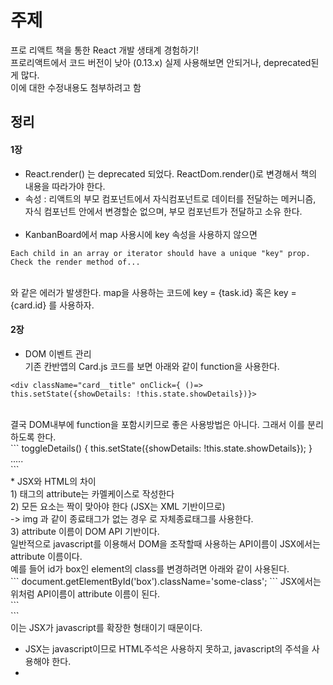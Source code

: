 # 주제
프로 리액트 책을 통한 React 개발 생태계 경험하기! <br/>
프로리액트에서 코드 버전이 낮아 (0.13.x) 실제 사용해보면 안되거나, deprecated된게 많다.<br/>
이에 대한 수정내용도 첨부하려고 함

## 정리
#### 1장
* React.render() 는 deprecated 되었다. ReactDom.render()로 변경해서 책의 내용을 따라가야 한다.
* 속성 : 리액트의 부모 컴포넌트에서 자식컴포넌트로 데이터를 전달하는 메커니즘, <br/>
자식 컴포넌트 안에서 변경할순 없으며, 부모 컴포넌트가 전달하고 소유 한다.
<br/> <br/>
* KanbanBoard에서 map 사용시에 key 속성을 사용하지 않으면 <br/>
 ```
 Each child in an array or iterator should have a unique "key" prop. Check the render method of... 
 ```
 <br/>
 와 같은 에러가 발생한다. map을 사용하는 코드에 key = {task.id} 혹은 key = {card.id} 를 사용하자.
 
#### 2장
 * DOM 이벤트 관리 <br/>
 기존 칸반앱의 Card.js 코드를 보면 아래와 같이 function을 사용한다.<br/>
 ```
 <div className="card__title" onClick={ ()=> this.setState({showDetails: !this.state.showDetails})}>
 ```
 <br/> 
 결국 DOM내부에 function을 포함시키므로 좋은 사용방법은 아니다. 그래서 이를 분리하도록 한다.<br/>
 ```
 toggleDetails() {
    this.setState({showDetails: !this.state.showDetails});
 }
 ..... 
 <div className="card__title" onClick={this.toggleDetails.bind(this)}>
 ```
 <br/>
 * JSX와 HTML의 차이 <br/>
 1) 태그의 attribute는 카멜케이스로 작성한다 <br/>
 2) 모든 요소는 짝이 맞아야 한다 (JSX는 XML 기반이므로) <br/>
 -> img 과 같이 종료태그가 없는 경우 <img ... />로 자체종료태그를 사용한다. <br/>
 3) attribute 이름이 DOM API 기반이다. <br/>
 일반적으로 javascript를 이용해서 DOM을 조작할때 사용하는 API이름이 JSX에서는 attribute 이름이다.<br/>
 예를 들어 id가 box인 element의 class를 변경하려면 아래와 같이 사용된다. <br/>
 ```
 document.getElementById('box').className='some-class';
 ```
 JSX에서는 위처럼 API이름이 attribute 이름이 된다. <br/>
 ```
  <div id="box" className="some-class"></div>
 ```
 <br/>
 이는 JSX가 javascript를 확장한 형태이기 때문이다. <br/>
 
 * JSX는 javascript이므로 HTML주석은 사용하지 못하고, javascript의 주석을 사용해야 한다.
 * 
 
 
 